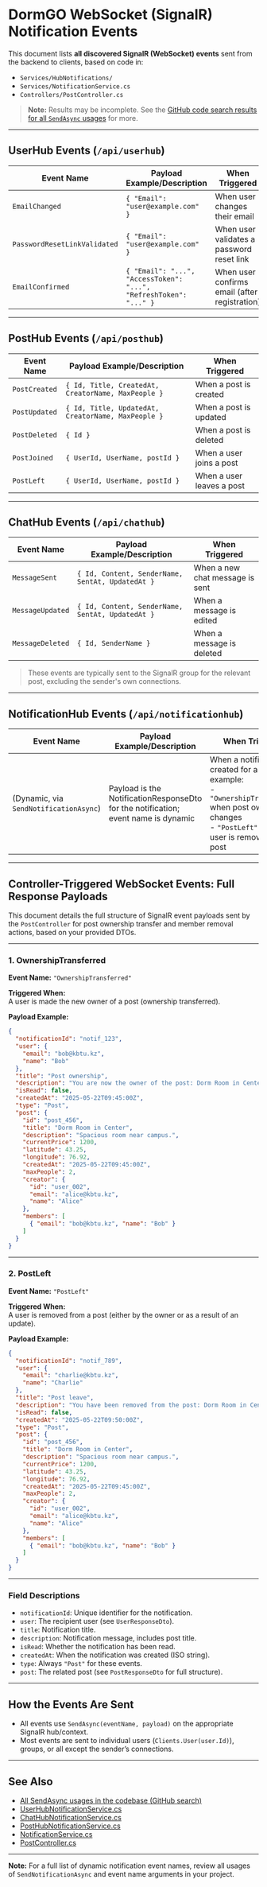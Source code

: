 # DormGO WebSocket (SignalR) Notification Events

This document lists **all discovered SignalR (WebSocket) events** sent from the backend to clients, based on code in:
- `Services/HubNotifications/`
- `Services/NotificationService.cs`
- `Controllers/PostController.cs`

> **Note:** Results may be incomplete. See the [GitHub code search results for all `SendAsync` usages](https://github.com/blendereru/DormGO/search?q=SendAsync) for more.

---

## UserHub Events (`/api/userhub`)

| Event Name                | Payload Example/Description                                            | When Triggered                                  |
|---------------------------|-----------------------------------------------------------------------|-------------------------------------------------|
| `EmailChanged`            | `{ "Email": "user@example.com" }`                                     | When user changes their email                   |
| `PasswordResetLinkValidated` | `{ "Email": "user@example.com" }`                                 | When user validates a password reset link       |
| `EmailConfirmed`          | `{ "Email": "...", "AccessToken": "...", "RefreshToken": "..." }`     | When user confirms email (after registration)   |

---

## PostHub Events (`/api/posthub`)

| Event Name        | Payload Example/Description                                                      | When Triggered                        |
|-------------------|---------------------------------------------------------------------------------|---------------------------------------|
| `PostCreated`     | `{ Id, Title, CreatedAt, CreatorName, MaxPeople }`                               | When a post is created                |
| `PostUpdated`     | `{ Id, Title, UpdatedAt, CreatorName, MaxPeople }`                               | When a post is updated                |
| `PostDeleted`     | `{ Id }`                                                                         | When a post is deleted                |
| `PostJoined`      | `{ UserId, UserName, postId }`                                                   | When a user joins a post              |
| `PostLeft`        | `{ UserId, UserName, postId }`                                                   | When a user leaves a post             |

---

## ChatHub Events (`/api/chathub`)

| Event Name      | Payload Example/Description                                                                                   | When Triggered                  |
|-----------------|--------------------------------------------------------------------------------------------------------------|---------------------------------|
| `MessageSent`   | `{ Id, Content, SenderName, SentAt, UpdatedAt }`                                                             | When a new chat message is sent |
| `MessageUpdated`| `{ Id, Content, SenderName, SentAt, UpdatedAt }`                                                             | When a message is edited        |
| `MessageDeleted`| `{ Id, SenderName }`                                                                                         | When a message is deleted       |

> These events are typically sent to the SignalR group for the relevant post, excluding the sender's own connections.

---

## NotificationHub Events (`/api/notificationhub`)

| Event Name            | Payload Example/Description                                | When Triggered              |
|-----------------------|-----------------------------------------------------------|-----------------------------|
| (Dynamic, via `SendNotificationAsync`) | Payload is the NotificationResponseDto for the notification; event name is dynamic | When a notification is created for a user. For example:<br> - `"OwnershipTransferred"` when post ownership changes<br> - `"PostLeft"` when a user is removed from a post |

---

## Controller-Triggered WebSocket Events: Full Response Payloads

This document details the full structure of SignalR event payloads sent by the `PostController` for post ownership transfer and member removal actions, based on your provided DTOs.

---

### 1. OwnershipTransferred

**Event Name:** `"OwnershipTransferred"`

**Triggered When:**  
A user is made the new owner of a post (ownership transferred).

**Payload Example:**
```json
{
  "notificationId": "notif_123",
  "user": {
    "email": "bob@kbtu.kz",
    "name": "Bob"
  },
  "title": "Post ownership",
  "description": "You are now the owner of the post: Dorm Room in Center",
  "isRead": false,
  "createdAt": "2025-05-22T09:45:00Z",
  "type": "Post",
  "post": {
    "id": "post_456",
    "title": "Dorm Room in Center",
    "description": "Spacious room near campus.",
    "currentPrice": 1200,
    "latitude": 43.25,
    "longitude": 76.92,
    "createdAt": "2025-05-22T09:45:00Z",
    "maxPeople": 2,
    "creator": {
      "id": "user_002",
      "email": "alice@kbtu.kz",
      "name": "Alice"
    },
    "members": [
      { "email": "bob@kbtu.kz", "name": "Bob" }
    ]
  }
}
```

---

### 2. PostLeft

**Event Name:** `"PostLeft"`

**Triggered When:**  
A user is removed from a post (either by the owner or as a result of an update).

**Payload Example:**
```json
{
  "notificationId": "notif_789",
  "user": {
    "email": "charlie@kbtu.kz",
    "name": "Charlie"
  },
  "title": "Post leave",
  "description": "You have been removed from the post: Dorm Room in Center",
  "isRead": false,
  "createdAt": "2025-05-22T09:50:00Z",
  "type": "Post",
  "post": {
    "id": "post_456",
    "title": "Dorm Room in Center",
    "description": "Spacious room near campus.",
    "currentPrice": 1200,
    "latitude": 43.25,
    "longitude": 76.92,
    "createdAt": "2025-05-22T09:45:00Z",
    "maxPeople": 2,
    "creator": {
      "id": "user_002",
      "email": "alice@kbtu.kz",
      "name": "Alice"
    },
    "members": [
      { "email": "bob@kbtu.kz", "name": "Bob" }
    ]
  }
}
```

---

### Field Descriptions

- `notificationId`: Unique identifier for the notification.
- `user`: The recipient user (see `UserResponseDto`).
- `title`: Notification title.
- `description`: Notification message, includes post title.
- `isRead`: Whether the notification has been read.
- `createdAt`: When the notification was created (ISO string).
- `type`: Always `"Post"` for these events.
- `post`: The related post (see `PostResponseDto` for full structure).

---

## How the Events Are Sent

- All events use `SendAsync(eventName, payload)` on the appropriate SignalR hub/context.
- Most events are sent to individual users (`Clients.User(user.Id)`), groups, or all except the sender’s connections.

---

## See Also

- [All SendAsync usages in the codebase (GitHub search)](https://github.com/blendereru/DormGO/search?q=SendAsync)
- [UserHubNotificationService.cs](https://github.com/blendereru/DormGO/blob/main/src/server/DormGO/Services/HubNotifications/UserHubNotificationService.cs)
- [ChatHubNotificationService.cs](https://github.com/blendereru/DormGO/blob/main/src/server/DormGO/Services/HubNotifications/ChatHubNotificationService.cs)
- [PostHubNotificationService.cs](https://github.com/blendereru/DormGO/blob/main/src/server/DormGO/Services/HubNotifications/PostHubNotificationService.cs)
- [NotificationService.cs](https://github.com/blendereru/DormGO/blob/main/src/server/DormGO/Services/NotificationService.cs)
- [PostController.cs](https://github.com/blendereru/DormGO/blob/main/src/server/DormGO/Controllers/PostController.cs)

---

**Note:** For a full list of dynamic notification event names, review all usages of `SendNotificationAsync` and event name arguments in your project.